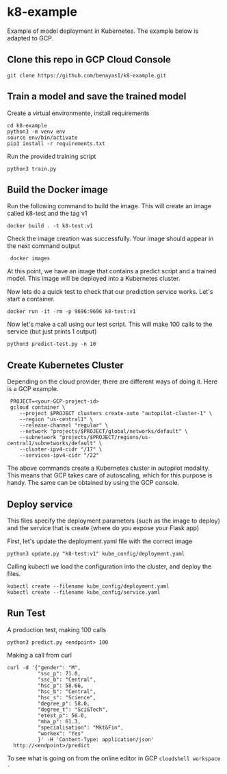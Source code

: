 # k8-example
 Example of model deployment in Kubernetes. The example below is adapted to GCP.
 
 ## Clone this repo in GCP Cloud Console
 ```git clone https://github.com/benayas1/k8-example.git```
 
 ## Train a model and save the trained model
 
 Create a virtual environmente, install requirements
 ```
 cd k8-example
 python3 -m venv env
 source env/bin/activate
 pip3 install -r requirements.txt
 ```
 
 Run the provided training script
 ```
 python3 train.py
 ```

 ## Build the Docker image
 Run the following command to build the image. This will create an image called k8-test and the tag v1
 ```
 docker build . -t k8-test:v1
 ```
 Check the image creation was successfully. Your image should appear in the next command output
```
 docker images
 ```
 At this point, we have an image that contains a predict script and a trained model. This image will be deployed into a Kubernetes cluster.

Now lets do a quick test to check that our prediction service works. Let's start a container.
 ```
 docker run -it -rm -p 9696:9696 k8-test:v1
 ```
 Now let's make a call using our test script. This will make 100 calls to the service (but just prints 1 output)
 ```
 python3 predict-test.py -n 10
 ```

 ## Create Kubernetes Cluster
 Depending on the cloud provider, there are different ways of doing it. Here is a GCP example.

```
 PROJECT=<your-GCP-project-id>
 gcloud container \
	--project $PROJECT clusters create-auto "autopilot-cluster-1" \
	--region "us-central1" \
	--release-channel "regular" \
	--network "projects/$PROJECT/global/networks/default" \
	--subnetwork "projects/$PROJECT/regions/us-central1/subnetworks/default" \
	--cluster-ipv4-cidr "/17" \
	--services-ipv4-cidr "/22"
```
The above commands create a Kubernetes cluster in autopilot modality. This means that GCP takes care of autoscaling, which for this purpose is handy.
The same can be obtained by using the GCP console.


## Deploy service
This files specify the deployment parameters (such as the image to deploy) and the service that is create (where do you expose your Flask app)

First, let's update the deployment.yaml file with the correct image
```
python3 update.py "k8-test:v1" kube_config/deployment.yaml
```

Calling kubectl we load the configuration into the cluster, and deploy the files.
```
kubectl create --filename kube_config/deployment.yaml
kubectl create --filename kube_config/service.yaml
```

## Run Test
A production test, making 100 calls
```
python3 predict.py <endpoint> 100
```

Making a call from curl
```
curl -d '{"gender": "M",
          "ssc_p": 71.0,
          "ssc_b": "Central",
          "hsc_p": 58.66,
          "hsc_b": "Central",
          "hsc_s": "Science",
          "degree_p": 58.0,
          "degree_t": "Sci&Tech",
          "etest_p": 56.0,
          "mba_p": 61.3,
          "specialisation": "Mkt&Fin",
          "workex": "Yes"
          }' -H 'Content-Type: application/json' 
  http://<endpoint>/predict
```
 
 
To see what is going on from the online editor in GCP
```cloudshell workspace .```

